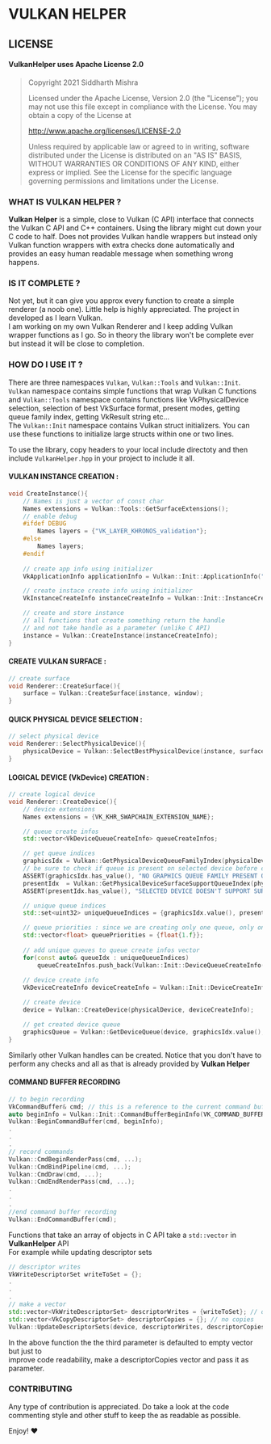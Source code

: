 # VULKAN HELPER
 
## LICENSE 
#### VulkanHelper uses Apache License 2.0

>Copyright 2021 Siddharth Mishra
>
>Licensed under the Apache License, Version 2.0 (the "License");
you may not use this file except in compliance with the License.
You may obtain a copy of the License at
>
>    http://www.apache.org/licenses/LICENSE-2.0
>
>Unless required by applicable law or agreed to in writing, software
distributed under the License is distributed on an "AS IS" BASIS,
WITHOUT WARRANTIES OR CONDITIONS OF ANY KIND, either express or implied.
See the License for the specific language governing permissions and
limitations under the License.

 ### WHAT IS VULKAN HELPER ?

**Vulkan Helper** is a simple, close to Vulkan (C API) interface that connects the Vulkan C API and C++ containers. Using the library might cut down your C code to half. Does not provides Vulkan handle wrappers but instead only Vulkan function wrappers with extra checks done automatically and provides an easy human readable message when something wrong happens.

### IS IT COMPLETE ?
Not yet, but it can give you approx every function to create a simple renderer (a noob one). Little help is highly appreciated. The project in developed as I learn Vulkan.  
I am working on my own Vulkan Renderer and I keep adding Vulkan wrapper functions as I go.
So in theory the library won't be complete ever but instead it will be close to completion.

### HOW DO I USE IT ?
There are three namespaces `Vulkan`, `Vulkan::Tools` and `Vulkan::Init`.  
`Vulkan` namespace contains simple functions that wrap Vulkan C functions and `Vulkan::Tools` namespace contains functions like VkPhysicalDevice selection, selection of best VkSurface format, present modes, getting queue family index, getting VkResult string etc...  
The `Vulkan::Init` namespace contains Vulkan struct initializers. You can use these functions to initialize large structs within one or two lines.  

To use the library, copy headers to your local include directoty and then include `VulkanHelper.hpp` in your project to include it all.


#### VULKAN INSTANCE CREATION : 
```c++
void CreateInstance(){
    // Names is just a vector of const char
    Names extensions = Vulkan::Tools::GetSurfaceExtensions();
    // enable debug
    #ifdef DEBUG
        Names layers = {"VK_LAYER_KHRONOS_validation"};
    #else
        Names layers;
    #endif
    
    // create app info using initializer
    VkApplicationInfo applicationInfo = Vulkan::Init::ApplicationInfo("VulkanHelper", 0);

    // create instace create info using initializer
    VkInstanceCreateInfo instanceCreateInfo = Vulkan::Init::InstanceCreateInfo(&applicationInfo, extensions, layers);

    // create and store instance
    // all functions that create something return the handle
    // and not take handle as a parameter (unlike C API)
    instance = Vulkan::CreateInstance(instanceCreateInfo);  
}
```

#### CREATE VULKAN SURFACE : 
```c++
// create surface
void Renderer::CreateSurface(){
    surface = Vulkan::CreateSurface(instance, window);
}
```

#### QUICK PHYSICAL DEVICE SELECTION : 
```c++
// select physical device
void Renderer::SelectPhysicalDevice(){
    physicalDevice = Vulkan::SelectBestPhysicalDevice(instance, surface);
}
```

#### LOGICAL DEVICE (VkDevice) CREATION : 
```c++
// create logical device
void Renderer::CreateDevice(){
    // device extensions
    Names extensions = {VK_KHR_SWAPCHAIN_EXTENSION_NAME};

    // queue create infos
    std::vector<VkDeviceQueueCreateInfo> queueCreateInfos;

    // get queue indices
    graphicsIdx = Vulkan::GetPhysicalDeviceQueueFamilyIndex(physicalDevice, VK_QUEUE_GRAPHICS_BIT);
    // be sure to check if queue is present on selected device before creation
    ASSERT(graphicsIdx.has_value(), "NO GRAPHICS QUEUE FAMILY PRESENT ON SELECTED DEVICE");
    presentIdx  = Vulkan::GetPhysicalDeviceSurfaceSupportQueueIndex(physicalDevice, surface); 
    ASSERT(presentIdx.has_value(), "SELECTED DEVICE DOESN'T SUPPORT SURFACE PRESENTATION");

    // unique queue indices
    std::set<uint32> uniqueQueueIndices = {graphicsIdx.value(), presentIdx.value()};

    // queue priorities : since we are creating only one queue, only one value in vector
    std::vector<float> queuePriorities = {float{1.f}};
    
    // add unique queues to queue create infos vector
    for(const auto& queueIdx : uniqueQueueIndices)
        queueCreateInfos.push_back(Vulkan::Init::DeviceQueueCreateInfo(queueIdx, queuePriorities));
    
    // device create info
    VkDeviceCreateInfo deviceCreateInfo = Vulkan::Init::DeviceCreateInfo(extensions, queueCreateInfos);

    // create device
    device = Vulkan::CreateDevice(physicalDevice, deviceCreateInfo);

    // get created device queue
    graphicsQueue = Vulkan::GetDeviceQueue(device, graphicsIdx.value(), 0);
}
```

Similarly other Vulkan handles can be created. Notice that you don't have to perform any checks and all as that is already provided by **Vulkan Helper**

#### COMMAND BUFFER RECORDING
```c++
// to begin recording
VkCommandBuffer& cmd; // this is a reference to the current command buffer in use
auto beginInfo = Vulkan::Init::CommandBufferBeginInfo(VK_COMMAND_BUFFER_USAGE_ONE_TIME_SUBMIT_BIT);
Vulkan::BeginCommandBuffer(cmd, beginInfo);
.
.
.
// record commands
Vulkan::CmdBeginRenderPass(cmd, ...);
Vulkan::CmdBindPipeline(cmd, ...);
Vulkan::CmdDraw(cmd, ...);
Vulkan::CmdEndRenderPass(cmd, ...);
.
.
.
//end command buffer recording
Vulkan::EndCommandBuffer(cmd);
```

Functions that take an array of objects in C API take a `std::vector` in **VulkanHelper** API  
For example while updating descriptor sets
```c++
// descriptor writes
VkWriteDescriptorSet writeToSet = {};
.
.
.
// make a vector
std::vector<VkWriteDescriptorSet> descriptorWrites = {writeToSet}; // one write
std::vector<VkCopyDescriptorSet> descriptorCopies = {}; // no copies
Vulkan::UpdateDescriptorSets(device, descriptorWrites, descriptorCopies); // update
```
In the above function the the third parameter is defaulted to empty vector but just to  
improve code readability, make a descriptorCopies vector and pass it as parameter.

### CONTRIBUTING
Any type of contribution is appreciated. Do take a look at the code commenting style and other stuff to keep the as readable as possible.

Enjoy! :heart:
